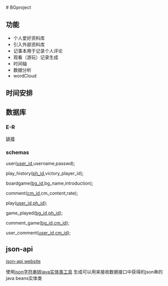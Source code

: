 
\# BGproject
## 功能
- 个人爱好资料库
- 引入外部资料库
- 记事本用于记录个人评论
- 观看（游玩）记录生成
- 时间轴
- 数据分析
- wordCloud
## 时间安排
## 数据库
### E-R
[链接](https://lucid.app/lucidchart/invitations/accept/035a8073-fa27-4ab6-8f76-bdb147db79f7)
### schemas
user(<u>user_id</u>,username,passwd);

play_history(<u>ph_id</u>,victory_player_id);

boardgame(<u>bg_id</u>,bg_name,introduction);

comment(<u>cm_id</u>,cm_content,rate);

play(<u>user_id,ph_id</u>);

game_played(<u>bg_id,ph_id</u>);

comment_game(<u>bg_id,cm_id</u>);

user_comment(<u>user_id,cm_id</u>);

## json-api
[json-api website](https://bgg-json.azurewebsites.net/)

使用[json字符串转java实体类工具](https://www.bejson.com/json2javapojo/new)
生成可以用来接收数据接口中获得的json串的java beans实体类